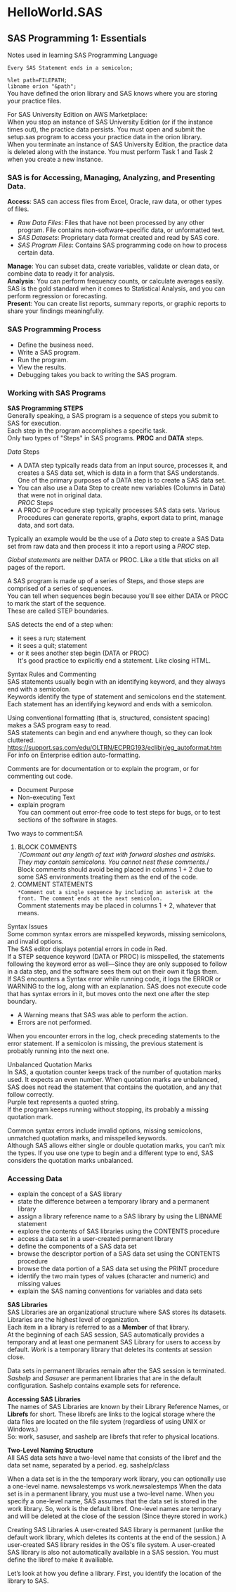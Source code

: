 # HelloWorld.SAS

## SAS Programming 1: Essentials  
Notes used in learning SAS Programming Language  

`Every SAS Statement ends in a semicolon;`  
  
`%let path=FILEPATH; `  
`libname orion "&path";`  
You have defined the orion library and SAS knows where you are storing your practice files.  
  
  For SAS University Edition on AWS Marketplace:  
When you stop an instance of SAS University Edition (or if the instance times out), the practice data persists. You must open and submit the setup.sas program to access your practice data in the orion library.  
When you terminate an instance of SAS University Edition, the practice data is deleted along with the instance. You must perform Task 1 and Task 2 when you create a new instance.  


### SAS is for Accessing, Managing, Analyzing, and Presenting Data.  
__Access__: SAS can access files from Excel, Oracle, raw data, or other types of files.  

- _Raw Data Files_: Files that have not been processed by any other program. File contains non-software-specific data, or unformatted text.  
- _SAS Datasets_: Proprietary data format created and read by SAS core.  
- _SAS Program Files_:  Contains SAS programming code on how to process certain data.  

__Manage__: You can subset data, create variables, validate or clean data, or combine data to ready it for analysis.  
**Analysis**: You can perform frequency counts, or calculate averages easily. SAS is the gold standard when it comes to Statistical Analysis, and you can perform regression or forecasting.  
**Present**: You can create list reports, summary reports, or graphic reports to share your findings meaningfully.  
  
### SAS Programming Process  
- Define the business need.  
- Write a SAS program.  
- Run the program.  
- View the results.  
- Debugging takes you back to writing the SAS program.  

### Working with SAS Programs  
   
__SAS Programming STEPS__  
Generally speaking, a SAS program is a sequence of steps you submit to SAS for execution.  
Each step in the program accomplishes a specific task.  
Only two types of "Steps" in SAS programs. __PROC__ and __DATA__ steps.  
  
_Data_ Steps  
- A DATA step typically reads data from an input source, processes it, and creates a SAS data set, which is data in a form that SAS understands. One of the primary purposes of a DATA step is to create a SAS data set.  
- You can also use a Data Step to create new variables (Columns in Data) that were not in original data.  
_PROC_ Steps  
- A PROC or Procedure step typically processes SAS data sets. Various Procedures can generate reports, graphs, export data to print, manage data, and sort data.  
  
Typically an example would be the use of a _Data_ step to create a SAS Data set from raw data and then process it into a report using a _PROC_ step.  

_Global statements_ are neither DATA or PROC. Like a title that sticks on all pages of the report.  

A SAS program is made up of a series of Steps, and those steps are comprised of a series of sequences.  
You can tell when sequences begin because you'll see either DATA or PROC to mark the start of the sequence.  
These are called STEP boundaries.  
  
SAS detects the end of a step when:  
- it sees a run; statement
- it sees a quit; statement
- or it sees another step begin (DATA or PROC)  
It's good practice to explicitly end a statement. Like closing HTML.  

Syntax Rules and Commenting  
SAS statements usually begin with an identifying keyword, and they always end with a semicolon.  
Keywords identify the type of statement and semicolons end the statement.  
Each statement has an identifying keyword and ends with a semicolon.  

Using conventional formatting (that is, structured, consistent spacing) makes a SAS program easy to read.  
SAS statements can begin and end anywhere though, so they can look cluttered.
https://support.sas.com/edu/OLTRN/ECPRG193/eclibjr/eg_autoformat.htm For info on Enterprise edition auto-formatting.

Comments are for documentation or to explain the program, or for commenting out code.  
- Document Purpose  
- Non-executing Text  
- explain program  
You can comment out error-free code to test steps for bugs, or to test sections of the software in stages.  

Two ways to comment:SA
1. BLOCK COMMENTS  
`/*Comment out any length of text with forward slashes and astrisks. They may contain semicolons. You cannot nest these comments.*/  
Block comments should avoid being placed in columns 1 + 2 due to some SAS environments treating them as the end of the code.
2. COMMENT STATEMENTS  
`*Comment out a single sequence by including an asterisk at the front. The comment ends at the next semicolon.`  
Comment statements may be placed in columns 1 + 2, whatever that means.

Syntax Issues  
Some common syntax errors are misspelled keywords, missing semicolons, and invalid options.  
The SAS editor displays potential errors in code in Red.  
If a STEP sequence keyword (DATA or PROC) is misspelled, the statements following the keyword error as well—Since they are only supposed to follow in a data step, and the software sees them out on their own it flags them.  
If SAS encounters a Syntax error while running code, it logs the ERROR or WARNING to the log, along with an explanation. SAS does not execute code that has syntax errors in it, but moves onto the next one after the step boundary. 
- A Warning means that SAS was able to perform the action.  
- Errors are not performed.  

When you encounter errors in the log, check preceding statements to the error statement. If a semicolon is missing, the previous statement is probably running into the next one.  

Unbalanced Quotation Marks  
In SAS, a quotation counter keeps track of the number of quotation marks used. It expects an even number. When quotation marks are unbalanced, SAS does not read the statement that contains the quotation, and any that follow correctly.  
Purple text represents a quoted string.  
If the program keeps running without stopping, its probably a missing quotation mark.

Common syntax errors include invalid options, missing semicolons, unmatched quotation marks, and misspelled keywords.  
Although SAS allows either single or double quotation marks, you can’t mix the types. If you use one type to begin and a different type to end, SAS considers the quotation marks unbalanced.  

### Accessing Data   
- explain the concept of a SAS library
- state the difference between a temporary library and a permanent library
- assign a library reference name to a SAS library by using the LIBNAME statement
- explore the contents of SAS libraries using the CONTENTS procedure
- access a data set in a user-created permanent library
- define the components of a SAS data set
- browse the descriptor portion of a SAS data set using the CONTENTS procedure
- browse the data portion of a SAS data set using the PRINT procedure
- identify the two main types of values (character and numeric) and missing values
- explain the SAS naming conventions for variables and data sets

__SAS Libraries__  
SAS Libraries are an organizational structure where SAS stores its datasets.  Libraries are the highest level of organization.  
Each item in a library is referred to as a __Member__ of that library.  
At the beginning of each SAS session, SAS automatically provides a temporary and at least one permanent SAS Library for users to access by default.
*Work* is a temporary library that deletes its contents at session close.  
  
Data sets in permanent libraries remain after the SAS session is terminated.  
*Sashelp* and *Sasuser* are permanent libraries that are in the default configuration.  Sashelp contains example sets for reference.  

__Accessing SAS Libraries__  
The names of SAS Libraries are known by their Library Reference Names, or __Librefs__ for short. These librefs are links to the logical storage where the data files are located on the file system (regardless of using UNIX or Windows.)  
So: work, sasuser, and sashelp are librefs that refer to physical locations.  

__Two-Level Naming Structure__  
All SAS data sets have a two-level name that consists of the libref and the data set name, separated by a period. eg. sashelp/class

When a data set is in the the temporary work library, you can optionally use a one-level name. newsalestemps vs work.newsalestemps
When the data set is in a permanent library, you must use a two-level name. 
When you specify a one-level name, SAS assumes that the data set is stored in the work library. So, work is the default libref.
One-level names are temporary and will be deleted at the close of the session (Since theyre stored in work.)

Creating SAS Libraries
A user-created SAS library is permanent (unlike the default work library, which deletes its contents at the end of the session.)
A user-created SAS library resides in the OS's file system.
A user-created SAS library is also not automatically available in a SAS session. You must define the libref to make it availiable. 

Let’s look at how you define a library. First, you identify the location of the library to SAS.  
